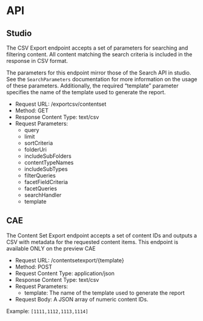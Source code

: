 # API

## Studio
The CSV Export endpoint accepts a set of parameters for searching and filtering content. All content matching the search criteria is included in the response in CSV format.

The parameters for this endpoint mirror those of the Search API in studio. See the `SearchParameters` documentation for more information on the usage of these parameters. Additionally, the required “template” parameter specifies the name of the template used to generate the report.

* Request URL: /exportcsv/contentset
* Method: GET
* Response Content Type: text/csv
* Request Parameters: 
  * query
  * limit
  * sortCriteria
  * folderUri
  * includeSubFolders
  * contentTypeNames
  * includeSubTypes
  * filterQueries
  * facetFieldCriteria
  * facetQueries
  * searchHandler
  * template

## CAE
The Content Set Export endpoint accepts a set of content IDs and outputs a CSV with metadata for the requested content items. This endpoint is available ONLY on the preview CAE

* Request URL: /contentsetexport/{template}
* Method: POST
* Request Content Type: application/json
* Response Content Type: text/csv
* Request Parameters:
  * template: The name of the template used to generate the report
* Request Body: A JSON array of numeric content IDs. 

Example: `[1111,1112,1113,1114]`
